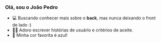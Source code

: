 ### Olá, sou o João Pedro 

- 💻 Buscando conhecer mais sobre o <b>back</b>, mas nunca deixando o front de lado :)
- ✍🏻 Adoro escrever histórias de usuário e critérios de aceite.
- 🔵 Minha cor favorita é azul!

  
